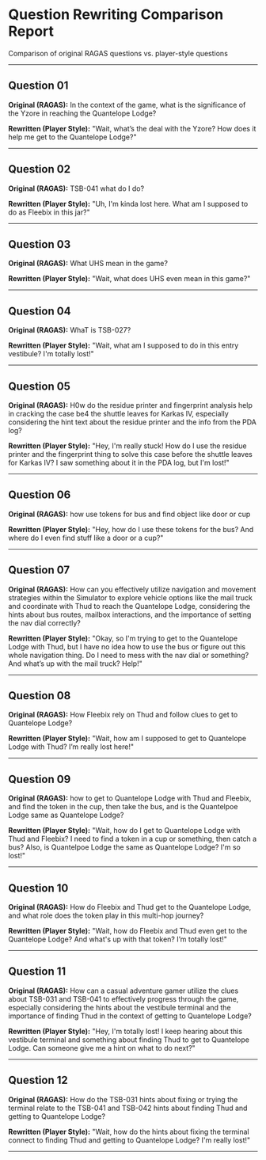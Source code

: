 # Question Rewriting Comparison Report

Comparison of original RAGAS questions vs. player-style questions

---

## Question 01

**Original (RAGAS):** In the context of the game, what is the significance of the Yzore in reaching the Quantelope Lodge?

**Rewritten (Player Style):** "Wait, what’s the deal with the Yzore? How does it help me get to the Quantelope Lodge?"

---

## Question 02

**Original (RAGAS):** TSB-041 what do I do?

**Rewritten (Player Style):** "Uh, I'm kinda lost here. What am I supposed to do as Fleebix in this jar?"

---

## Question 03

**Original (RAGAS):** What UHS mean in the game?

**Rewritten (Player Style):** "Wait, what does UHS even mean in this game?"

---

## Question 04

**Original (RAGAS):** WhaT is TSB-027?

**Rewritten (Player Style):** "Wait, what am I supposed to do in this entry vestibule? I'm totally lost!"

---

## Question 05

**Original (RAGAS):** H0w do the residue printer and fingerprint analysis help in cracking the case be4 the shuttle leaves for Karkas IV, especially considering the hint text about the residue printer and the info from the PDA log?

**Rewritten (Player Style):** "Hey, I'm really stuck! How do I use the residue printer and the fingerprint thing to solve this case before the shuttle leaves for Karkas IV? I saw something about it in the PDA log, but I'm lost!"

---

## Question 06

**Original (RAGAS):** how use tokens for bus and find object like door or cup

**Rewritten (Player Style):** "Hey, how do I use these tokens for the bus? And where do I even find stuff like a door or a cup?"

---

## Question 07

**Original (RAGAS):** How can you effectively utilize navigation and movement strategies within the Simulator to explore vehicle options like the mail truck and coordinate with Thud to reach the Quantelope Lodge, considering the hints about bus routes, mailbox interactions, and the importance of setting the nav dial correctly?

**Rewritten (Player Style):** "Okay, so I'm trying to get to the Quantelope Lodge with Thud, but I have no idea how to use the bus or figure out this whole navigation thing. Do I need to mess with the nav dial or something? And what’s up with the mail truck? Help!"

---

## Question 08

**Original (RAGAS):** How Fleebix rely on Thud and follow clues to get to Quantelope Lodge?

**Rewritten (Player Style):** "Wait, how am I supposed to get to Quantelope Lodge with Thud? I’m really lost here!"

---

## Question 09

**Original (RAGAS):** how to get to Quantelope Lodge with Thud and Fleebix, and find the token in the cup, then take the bus, and is the Quantelpoe Lodge same as Quantelope Lodge?

**Rewritten (Player Style):** "Wait, how do I get to Quantelope Lodge with Thud and Fleebix? I need to find a token in a cup or something, then catch a bus? Also, is Quantelpoe Lodge the same as Quantelope Lodge? I'm so lost!"

---

## Question 10

**Original (RAGAS):** How do Fleebix and Thud get to the Quantelope Lodge, and what role does the token play in this multi-hop journey?

**Rewritten (Player Style):** "Wait, how do Fleebix and Thud even get to the Quantelope Lodge? And what's up with that token? I’m totally lost!"

---

## Question 11

**Original (RAGAS):** How can a casual adventure gamer utilize the clues about TSB-031 and TSB-041 to effectively progress through the game, especially considering the hints about the vestibule terminal and the importance of finding Thud in the context of getting to Quantelope Lodge?

**Rewritten (Player Style):** "Hey, I'm totally lost! I keep hearing about this vestibule terminal and something about finding Thud to get to Quantelope Lodge. Can someone give me a hint on what to do next?"

---

## Question 12

**Original (RAGAS):** How do the TSB-031 hints about fixing or trying the terminal relate to the TSB-041 and TSB-042 hints about finding Thud and getting to Quantelope Lodge?

**Rewritten (Player Style):** "Wait, how do the hints about fixing the terminal connect to finding Thud and getting to Quantelope Lodge? I'm really lost!"

---

